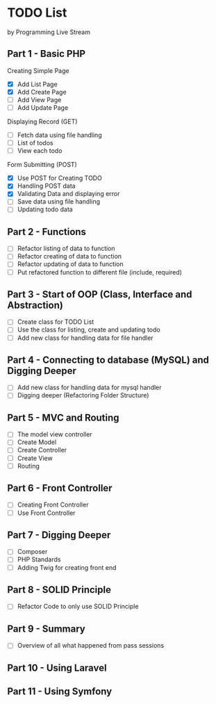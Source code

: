 # TODO List 

by Programming Live Stream

## Part 1 - Basic PHP

Creating Simple Page

- [X] Add List Page
- [X] Add Create Page
- [ ] Add View Page
- [ ] Add Update Page

Displaying Record (GET)

- [ ] Fetch data using file handling
- [ ] List of todos
- [ ] View each todo

Form Submitting (POST)

- [X] Use POST for Creating TODO
- [X] Handling POST data
- [X] Validating Data and displaying error
- [ ] Save data using file handling
- [ ] Updating todo data

## Part 2 - Functions
- [ ] Refactor listing of data to function
- [ ] Refactor creating of data to function
- [ ] Refactor updating of data to function
- [ ] Put refactored function to different file (include, required)

## Part 3 - Start of OOP (Class, Interface and Abstraction)
- [ ] Create class for TODO List
- [ ] Use the class for listing, create and updating todo
- [ ] Add new class for handling data for file handler

## Part 4 - Connecting to database (MySQL) and Digging Deeper
- [ ] Add new class for handling data for mysql handler
- [ ] Digging deeper (Refactoring Folder Structure)

## Part 5 - MVC and Routing
- [ ] The model view controller
- [ ] Create Model
- [ ] Create Controller
- [ ] Create View
- [ ] Routing

## Part 6 - Front Controller
- [ ] Creating Front Controller
- [ ] Use Front Controller

## Part 7 - Digging Deeper
- [ ] Composer
- [ ] PHP Standards
- [ ] Adding Twig for creating front end

## Part 8 - SOLID Principle
- [ ] Refactor Code to only use SOLID Principle

## Part 9 - Summary
- [ ] Overview of all what happened from pass sessions

## Part 10 - Using Laravel

## Part 11 - Using Symfony
